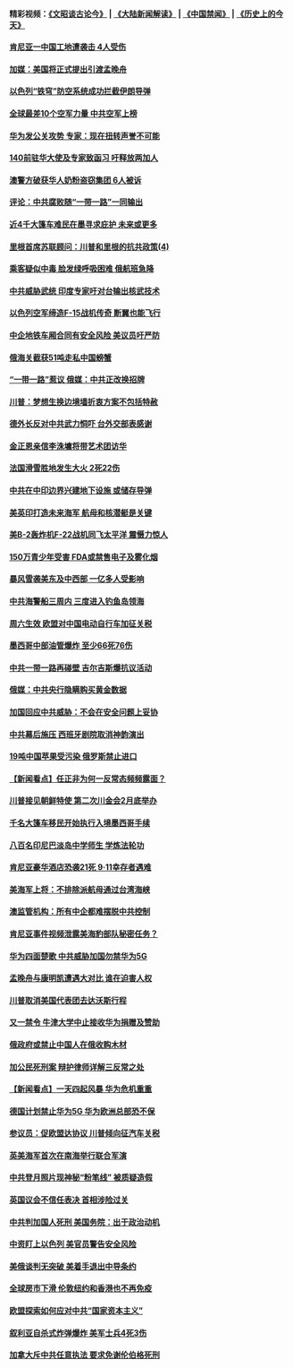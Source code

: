 #### 精彩视频：[《文昭谈古论今》](https://github.com/gfw-breaker/wenzhao/blob/master/README.md?t=01221530) | [《大陆新闻解读》](https://github.com/gfw-breaker/ntdtv-comedy/blob/master/README.md?t=01221530) | [《中国禁闻》](https://github.com/gfw-breaker/ntdtv-news/blob/master/README.md?t=01221530) | [《历史上的今天》](https://github.com/gfw-breaker/today-in-history/blob/master/README.md?t=01221530) 

#### [肯尼亚一中国工地遭袭击 4人受伤](../pages/nsc418/n10993695.md?t=01221530) 

#### [加媒：美国将正式提出引渡孟晚舟](../pages/nsc418/n10993277.md?t=01221530) 

#### [以色列“铁穹”防空系统成功拦截伊朗导弹](../pages/nsc418/n10993330.md?t=01221530) 

#### [全球最差10个空军力量 中共空军上榜](../pages/nsc418/n10992493.md?t=01221530) 

#### [华为发公关攻势 专家：现在扭转声誉不可能](../pages/nsc418/n10992293.md?t=01221530) 

#### [140前驻华大使及专家致函习 吁释放两加人](../pages/nsc418/n10992390.md?t=01221530) 

#### [澳警方破获华人奶粉盗窃集团 6人被诉](../pages/nsc418/n10992238.md?t=01221530) 

#### [评论：中共腐败随“一带一路”一同输出](../pages/nsc418/n10992228.md?t=01221530) 

#### [近4千大篷车难民在墨寻求庇护 未来或更多](../pages/nsc418/n10991987.md?t=01221530) 

#### [里根首席苏联顾问：川普和里根的抗共政策(4)](../pages/nsc418/n10948163.md?t=01221530) 

#### [乘客疑似中毒 脸发绿呼吸困难 俄航班急降](../pages/nsc418/n10991551.md?t=01221530) 

#### [中共威胁武统 印度专家吁对台输出核武技术](../pages/nsc418/n10991334.md?t=01221530) 

#### [以色列空军缔造F-15战机传奇 断翼也能飞行](../pages/nsc418/n10990876.md?t=01221530) 

#### [中企地铁车厢合同有安全风险 美议员吁严防](../pages/nsc418/n10989908.md?t=01221530) 

#### [俄海关截获51吨走私中国螃蟹](../pages/nsc418/n10989902.md?t=01221530) 

#### [“一带一路”惹议 俄媒：中共正改换招牌](../pages/nsc418/n10989973.md?t=01221530) 

#### [川普：梦想生换边境墙折衷方案不包括特赦](../pages/nsc418/n10989992.md?t=01221530) 

#### [德外长反对中共武力恫吓 台外交部表感谢](../pages/nsc418/n10989626.md?t=01221530) 

#### [金正恩亲信李洙墉将带艺术团访华](../pages/nsc418/n10989769.md?t=01221530) 

#### [法国滑雪胜地发生大火 2死22伤](../pages/nsc418/n10989566.md?t=01221530) 

#### [中共在中印边界兴建地下设施 或储存导弹](../pages/nsc418/n10988979.md?t=01221530) 

#### [美英印打造未来海军 航母和核潜艇是关键](../pages/nsc418/n10940648.md?t=01221530) 

#### [美B-2轰炸机F-22战机同飞太平洋 震慑力惊人](../pages/nsc418/n10988582.md?t=01221530) 

#### [150万青少年受害 FDA或禁售电子及雾化烟](../pages/nsc418/n10988186.md?t=01221530) 

#### [暴风雪袭美东及中西部 一亿多人受影响](../pages/nsc418/n10988131.md?t=01221530) 

#### [中共海警船三周内 三度进入钓鱼岛领海](../pages/nsc418/n10987956.md?t=01221530) 

#### [周六生效 欧盟对中国电动自行车加征关税](../pages/nsc418/n10987637.md?t=01221530) 

#### [墨西哥中部油管爆炸 至少66死76伤](../pages/nsc418/n10986971.md?t=01221530) 

#### [中共一带一路再碰壁 吉尔吉斯爆抗议活动](../pages/nsc418/n10986292.md?t=01221530) 

#### [俄媒：中共央行隐瞒购买黄金数据](../pages/nsc418/n10986524.md?t=01221530) 

#### [加国回应中共威胁：不会在安全问题上妥协](../pages/nsc418/n10986394.md?t=01221530) 

#### [中共幕后施压 西班牙剧院取消神韵演出](../pages/nsc418/n10986035.md?t=01221530) 

#### [19吨中国苹果受污染 俄罗斯禁止进口](../pages/nsc418/n10986333.md?t=01221530) 

#### [【新闻看点】任正非为何一反常态频频露面？](../pages/nsc418/n10986037.md?t=01221530) 

#### [川普接见朝鲜特使 第二次川金会2月底举办](../pages/nsc418/n10986216.md?t=01221530) 

#### [千名大篷车移民开始执行入境墨西哥手续](../pages/nsc418/n10986204.md?t=01221530) 

#### [八百名印尼巴淡岛中学师生 学炼法轮功](../pages/nsc418/n10985542.md?t=01221530) 

#### [肯尼亚豪华酒店恐袭21死 9·11幸存者遇难](../pages/nsc418/n10985445.md?t=01221530) 

#### [美海军上将：不排除派航母通过台湾海峡](../pages/nsc418/n10984943.md?t=01221530) 

#### [澳监管机构：所有中企都难摆脱中共控制](../pages/nsc418/n10983591.md?t=01221530) 

#### [肯尼亚事件视频泄露美海豹部队秘密任务？](../pages/nsc418/n10984543.md?t=01221530) 

#### [华为四面楚歌 中共威胁加国勿禁华为5G](../pages/nsc418/n10983787.md?t=01221530) 

#### [孟晚舟与康明凯遭遇大对比 谁在迫害人权](../pages/nsc418/n10983804.md?t=01221530) 

#### [川普取消美国代表团去达沃斯行程](../pages/nsc418/n10983718.md?t=01221530) 

#### [又一禁令 牛津大学中止接收华为捐赠及赞助](../pages/nsc418/n10983708.md?t=01221530) 

#### [俄政府或禁止中国人在俄收购木材](../pages/nsc418/n10983547.md?t=01221530) 

#### [加公民死刑案 辩护律师详解三反常之处](../pages/nsc418/n10983300.md?t=01221530) 

#### [【新闻看点】一天四起风暴 华为危机重重](../pages/nsc418/n10983081.md?t=01221530) 

#### [德国计划禁止华为5G 华为欧洲总部恐不保](../pages/nsc418/n10982951.md?t=01221530) 

#### [参议员：促欧盟达协议 川普倾向征汽车关税](../pages/nsc418/n10982456.md?t=01221530) 

#### [英美海军首次在南海举行联合军演](../pages/nsc418/n10981956.md?t=01221530) 

#### [中共登月照片现神秘“粉笔线” 被质疑造假](../pages/nsc418/n10980652.md?t=01221530) 

#### [英国议会不信任表决 首相涉险过关](../pages/nsc418/n10980536.md?t=01221530) 

#### [中共判加国人死刑 美国务院：出于政治动机](../pages/nsc418/n10980469.md?t=01221530) 

#### [中资盯上以色列 美官员警告安全风险](../pages/nsc418/n10980214.md?t=01221530) 

#### [美俄谈判无突破 美着手退出中导条约](../pages/nsc418/n10980207.md?t=01221530) 

#### [全球房市下滑 伦敦纽约和香港也不再免疫](../pages/nsc418/n10979837.md?t=01221530) 

#### [欧盟探索如何应对中共“国家资本主义”](../pages/nsc418/n10979979.md?t=01221530) 

#### [叙利亚自杀式炸弹爆炸 美军士兵4死3伤](../pages/nsc418/n10979913.md?t=01221530) 

#### [加拿大斥中共任意执法 要求免谢伦伯格死刑](../pages/nsc418/n10979429.md?t=01221530) 

